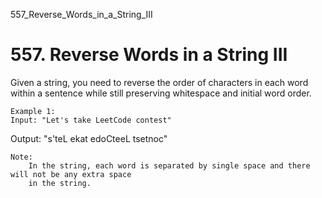 557_Reverse_Words_in_a_String_III
# 557. Reverse Words in a String III

Given a string, you need to reverse the order of characters in each word within a sentence
        while still preserving whitespace and initial word order.

    Example 1:
    Input: "Let's take LeetCode contest"
Output: "s'teL ekat edoCteeL tsetnoc"

    

    Note:
        In the string, each word is separated by single space and there will not be any extra space
        in the string.